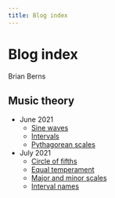 ```yaml
---
title: Blog index
---
```

# Blog index

Brian Berns

## Music theory

* June 2021
  * [Sine waves](01-SineWaves.html)
  * [Intervals](02-Intervals.html)
  * [Pythagorean scales](03-PythagoreanScales.html)
* July 2021
  * [Circle of fifths](04-CircleOfFifths.html)
  * [Equal temperament](05-EqualTemperament.html)
  * [Major and minor scales](06-MajorMinorScales.html)
  * [Interval names](07-IntervalNames.html)